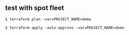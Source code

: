 test with spot fleet
----------------------

```
$ terraform plan -var=PROJECT_NAME=demo

$ terraform apply -auto-approve -var=PROJECT_NAME=demo
```